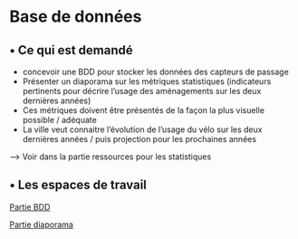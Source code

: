# Base de données

## • Ce qui est demandé

- concevoir une BDD pour stocker les données des capteurs de passage
- Présenter un diaporama sur les métriques statistiques (indicateurs pertinents pour décrire l’usage des aménagements sur les deux dernières années)
- Ces métriques doivent être présentés de la façon la plus visuelle possible / adéquate
- La ville veut connaitre l’évolution de l’usage du vélo sur les deux dernières années / puis projection pour les prochaines années

—> Voir dans la partie ressources pour les statistiques

## • Les espaces de travail

[Partie BDD](Base%20de%20donne%CC%81es/Partie%20BDD.md)

[Partie diaporama](Base%20de%20donne%CC%81es/Partie%20diaporama.md)
